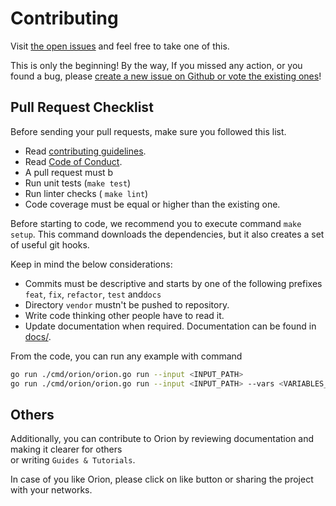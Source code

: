 # Contributing

Visit [the open issues](https://github.com/wesovilabs/orion/issues) and feel free to take one of this.

This is only the beginning! By the way, If you missed any action,  or you found a bug, please [create a new issue on Github or vote the existing ones](https://github.com/wesovilabs/orion/issues)!


## Pull Request Checklist

Before sending your pull requests, make sure you followed this list.

- Read [contributing guidelines](CONTRIBUTING.md).
- Read [Code of Conduct](CODE_OF_CONDUCT.md).
- A pull request must b
- Run unit tests (`make test`)
- Run linter checks ( `make lint`)
- Code coverage must be equal or higher than the existing one. 
 
Before starting to code,  we recommend you to execute command `make setup`. This command downloads the dependencies, but it also
creates a set of useful git hooks.   
 
Keep in mind the below considerations:

- Commits must be descriptive and starts by one of the following prefixes `feat`, `fix`, `refactor`,  `test` and`docs`
- Directory `vendor` mustn't be pushed to repository.
- Write code thinking other people have to read it. 
- Update documentation when required. Documentation can be found in [docs/](/docs).


From the code, you can run any example with command

```bash
go run ./cmd/orion/orion.go run --input <INPUT_PATH>
go run ./cmd/orion/orion.go run --input <INPUT_PATH> --vars <VARIABLES_PATH>
```

## Others

Additionally, you can contribute to Orion by reviewing documentation and making it clearer for others  
or writing `Guides & Tutorials`. 

In case of you like Orion, please click on like button or sharing the project with your networks. 
